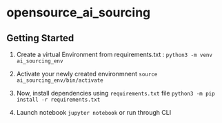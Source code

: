 # opensource_ai_sourcing

## Getting Started 

1. Create a virtual Environment from requirements.txt : 
`python3 -m venv ai_sourcing_env`

2. Activate your newly created environmnent
`source ai_sourcing_env/bin/activate`

3. Now, install dependencies using `requirements.txt` file
`python3 -m pip install -r requirements.txt`

4. Launch notebook `jupyter notebook` or run through CLI
